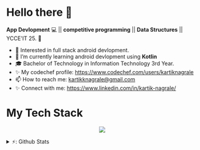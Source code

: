 # Hello there 👋

<!--
**kartnagrale/kartnagrale** is a ✨ _special_ ✨ repository because its `README.md` (this file) appears on your GitHub profile.
-->

**App Devlopment** 💻 || **competitive programming** || **Data Structures** || YCCE'IT 25. 🌈    

* 🧐   Interested in full stack android devlopment.
* 🌱   I’m currently learning android devlopment using **Kotlin**
* 🎓   Bachelor of Technology in Information Technology 3rd Year.
* ✨   My codechef profile: https://www.codechef.com/users/kartiknagrale
* 📫   How to reach me: kartikknagrale@gmail.com
* ✨   Connect with me: https://www.linkedin.com/in/kartik-nagrale/

# My Tech Stack
<p align="center">
  <a href="https://skillicons.dev">
    <img src="https://skillicons.dev/icons?i=cpp,c,git,java,kotlin,html,css,python,androidstudio,figma,gcp" />
  </a>
</p>

<details>
  
  <summary>⚡: Github Stats</summary>
  
  [![Kartik's GitHub stats](https://github-readme-stats-git-master-kartik-nagrales-projects.vercel.app/api?username=kartnagrale)](https://github.com/kartnagrale/github-readme-stats)
  
</details>


